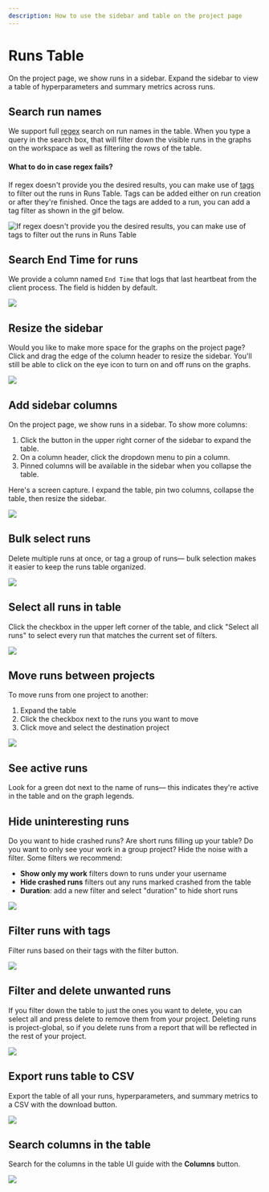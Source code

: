 ```yaml
---
description: How to use the sidebar and table on the project page
---
```


# Runs Table

On the project page, we show runs in a sidebar. Expand the sidebar to view a table of hyperparameters and summary metrics across runs.

## Search run names

We support full [regex](https://dev.mysql.com/doc/refman/8.0/en/regexp.html) search on run names in the table. When you type a query in the search box, that will filter down the visible runs in the graphs on the workspace as well as filtering the rows of the table.

#### What to do in case regex fails?

If regex doesn't provide you the desired results, you can make use of [tags](tags.md) to filter out the runs in Runs Table. Tags can be added either on run creation or after they're finished. Once the tags are added to a run, you can add a tag filter as shown in the gif below.

![If regex doesn't provide you the desired results, you can make use of tags to filter out the runs in Runs Table](../../../.gitbook/assets/tags.gif)

## Search End Time for runs

We provide a column named `End Time` that logs that last heartbeat from the client process. The field is hidden by default.

![](<../../../.gitbook/assets/image (62) (1) (4).png>)

## Resize the sidebar

Would you like to make more space for the graphs on the project page? Click and drag the edge of the column header to resize the sidebar. You'll still be able to click on the eye icon to turn on and off runs on the graphs.

![](https://downloads.intercomcdn.com/i/o/153755378/d54ae70fb8155657a87545b1/howto+-+resize+column.gif)

## Add sidebar columns

On the project page, we show runs in a sidebar. To show more columns:

1. Click the button in the upper right corner of the sidebar to expand the table.
2. On a column header, click the dropdown menu to pin a column.
3. Pinned columns will be available in the sidebar when you collapse the table.

Here's a screen capture. I expand the table, pin two columns, collapse the table, then resize the sidebar.

![](https://downloads.intercomcdn.com/i/o/152951680/cf8cbc6b35e923be2551ba20/howto+-+pin+rows+in+table.gif)

## Bulk select runs

Delete multiple runs at once, or tag a group of runs— bulk selection makes it easier to keep the runs table organized.

![](<../../../.gitbook/assets/howto - bulk select.gif>)

## Select all runs in table

Click the checkbox in the upper left corner of the table, and click "Select all runs" to select every run that matches the current set of filters.

![](<../../../.gitbook/assets/all runs select.gif>)

## Move runs between projects

To move runs from one project to another:

1. Expand the table
2. Click the checkbox next to the runs you want to move
3. Click move and select the destination project

![](<../../../.gitbook/assets/howto - move runs.gif>)

## See active runs

Look for a green dot next to the name of runs— this indicates they're active in the table and on the graph legends.

## Hide uninteresting runs

Do you want to hide crashed runs? Are short runs filling up your table? Do you want to only see your work in a group project? Hide the noise with a filter. Some filters we recommend:

* **Show only my work** filters down to runs under your username
* **Hide crashed runs** filters out any runs marked crashed from the table
* **Duration**: add a new filter and select "duration" to hide short runs

![](<../../../.gitbook/assets/image (18).png>)

## Filter runs with tags

Filter runs based on their tags with the filter button.

![](<../../../.gitbook/assets/2021-03-18 07.54.44.gif>)

## Filter and delete unwanted runs

If you filter down the table to just the ones you want to delete, you can select all and press delete to remove them from your project. Deleting runs is project-global, so if you delete runs from a report that will be reflected in the rest of your project.

![](<../../../.gitbook/assets/2020-05-13 19.14.13.gif>)

## Export runs table to CSV

Export the table of all your runs, hyperparameters, and summary metrics to a CSV with the download button.

![](<../../../.gitbook/assets/2020-07-06 11.51.01.gif>)

## Search columns in the table

Search for the columns in the table UI guide with the **Columns** button.

![](<../../../.gitbook/assets/2021-03-18 07.15.19.gif>)
